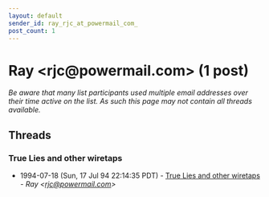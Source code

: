 ```yaml
---
layout: default
sender_id: ray_rjc_at_powermail_com_
post_count: 1
---
```


# Ray <rjc<span>@</span>powermail.com> (1 post)

_Be aware that many list participants used multiple email addresses over their time active on the list. As such this page may not contain all threads available._

## Threads

### True Lies and other wiretaps
+ 1994-07-18 (Sun, 17 Jul 94 22:14:35 PDT) - [True Lies and other wiretaps](/archive/1994/07/4c6d611a14a7a11581dde08f1bc600dd67a113ffcf8d314153f1b06349f30d17) - _Ray \<rjc@powermail.com\>_

